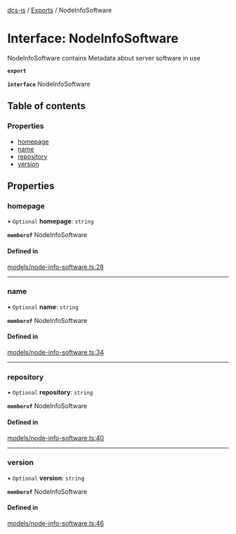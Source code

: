 [dcs-js](../README.md) / [Exports](../modules.md) / NodeInfoSoftware

# Interface: NodeInfoSoftware

NodeInfoSoftware contains Metadata about server software in use

**`export`**

**`interface`** NodeInfoSoftware

## Table of contents

### Properties

- [homepage](NodeInfoSoftware.md#homepage)
- [name](NodeInfoSoftware.md#name)
- [repository](NodeInfoSoftware.md#repository)
- [version](NodeInfoSoftware.md#version)

## Properties

### <a id="homepage" name="homepage"></a> homepage

• `Optional` **homepage**: `string`

**`memberof`** NodeInfoSoftware

#### Defined in

[models/node-info-software.ts:28](https://github.com/unfoldingWord/dcs-js/blob/dd84989/models/node-info-software.ts#L28)

___

### <a id="name" name="name"></a> name

• `Optional` **name**: `string`

**`memberof`** NodeInfoSoftware

#### Defined in

[models/node-info-software.ts:34](https://github.com/unfoldingWord/dcs-js/blob/dd84989/models/node-info-software.ts#L34)

___

### <a id="repository" name="repository"></a> repository

• `Optional` **repository**: `string`

**`memberof`** NodeInfoSoftware

#### Defined in

[models/node-info-software.ts:40](https://github.com/unfoldingWord/dcs-js/blob/dd84989/models/node-info-software.ts#L40)

___

### <a id="version" name="version"></a> version

• `Optional` **version**: `string`

**`memberof`** NodeInfoSoftware

#### Defined in

[models/node-info-software.ts:46](https://github.com/unfoldingWord/dcs-js/blob/dd84989/models/node-info-software.ts#L46)
